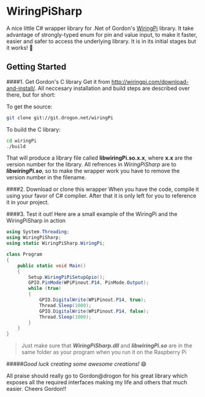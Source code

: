 WiringPiSharp
=============

A nice little C# wrapper library for .Net of Gordon's [WiringPi](http://wiringpi.com "WiringPi homepage") library.
It take advantage of strongly-typed enum for pin and value input, to make it faster, easier and safer to access the underlying library. It is in its initial stages but it works! 🙂

Getting Started
---------------

####1. Get Gordon's C library
   Get it from http://wiringpi.com/download-and-install/.
   All neccesary installation and build steps are described over there, but for short:

   To get the source:
```bash
git clone git://git.drogon.net/wiringPi
```
   To build the C library:
```bash
cd wiringPi
./build
```
   
   That will produce a library file called **libwiringPi.so.x.x**, where **x.x** are the version number for the library.
   All refrences in *WiringPiSharp* are to __*libwiringPi.so*__, so to make the wrapper work you have to remove the version number in the filename.

####2. Download or clone this wrapper
   When you have the code, compile it using your favor of C# complier. After that it is only left for you to reference it in your project.
   
####3. Test it out!
   Here are a small example of the WiringPi and the WiringPiSharp in action
   
```C#
using System.Threading;
using WiringPiSharp;
using static WiringPiSharp.WiringPi;

class Program
{
    public static void Main()
    {
        Setup.WiringPiPiSetupGpio();
        GPIO.PinMode(WPiPinout.P14, PinMode.Output);
        while (true)
        {
            GPIO.DigitalWrite(WPiPinout.P14, true);
            Thread.Sleep(1000);
            GPIO.DigitalWrite(WPiPinout.P14, false);
            Thread.Sleep(1000);
        }
    }
}
   ```


> Just make sure that __*WiringPiSharp.dll*__ and __*libwiringPi.so*__ are in the same folder as your program when you run it on the Raspberry Pi
   
#####*Good luck creating some awesome creations!* 😄

All praise should really go to Gordon@drogon for his great library which exposes all the required interfaces making my life and others that much easier. Cheers Gordon!!

